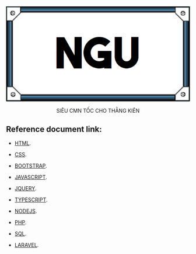 <p align="center"><img src="icn_heroimage.png"></p>
<p align="center">SIÊU CMN TỐC CHO THẰNG KIÊN</p>

## Reference document link:

- [HTML](https://www.w3schools.com/html/default.asp).

- [CSS](https://www.w3schools.com/css/default.asp).
- [BOOTSTRAP](https://www.w3schools.com/bootstrap/bootstrap_ver.asp).

- [JAVASCRIPT](https://www.w3schools.com/js/default.asp).
- [JQUERY](https://www.w3schools.com/jquery/default.asp).
- [TYPESCRIPT](https://www.w3schools.com/typescript/index.php).
- [NODEJS](https://www.w3schools.com/nodejs/default.asp).

- [PHP](https://www.w3schools.com/php/).
- [SQL](https://www.w3schools.com/sql/default.asp).
- [LARAVEL](https://laravel.com/docs/9.x).
